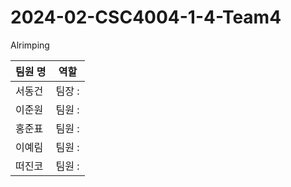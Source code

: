 # 2024-02-CSC4004-1-4-Team4

Alrimping

|팀원 명 | 역할 |
|-----|-----|
| 서동건| 팀장 : | 
| 이준원| 팀원 : | 
| 홍준표| 팀원 : | 
| 이예림| 팀원 : | 
| 떠진코| 팀원 : | 
